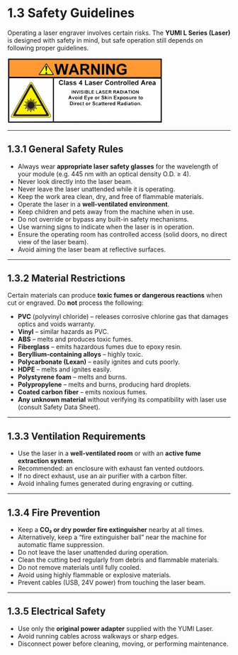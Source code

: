 # 1.3 Safety Guidelines

Operating a laser engraver involves certain risks.
The **YUMI L Series (Laser)** is designed with safety in mind, but safe operation still depends on following proper guidelines.

<img src="../../img/Yumi_L_Series/Yumi_L_Series_Safety/Yumi_L_Series_Safety_01.png" width="350" alt="Laser Attention!!!">  

---

## 1.3.1 General Safety Rules

* Always wear **appropriate laser safety glasses** for the wavelength of your module (e.g. 445 nm with an optical density O.D. ≥ 4).
* Never look directly into the laser beam.
* Never leave the laser unattended while it is operating.
* Keep the work area clean, dry, and free of flammable materials.
* Operate the laser in a **well-ventilated environment**.
* Keep children and pets away from the machine when in use.
* Do not override or bypass any built-in safety mechanisms.
* Use warning signs to indicate when the laser is in operation.
* Ensure the operating room has controlled access (solid doors, no direct view of the laser beam).
* Avoid aiming the laser beam at reflective surfaces.

---

## 1.3.2 Material Restrictions

Certain materials can produce **toxic fumes or dangerous reactions** when cut or engraved.
Do **not** process the following:

* **PVC** (polyvinyl chloride) – releases corrosive chlorine gas that damages optics and voids warranty.
* **Vinyl** – similar hazards as PVC.
* **ABS** – melts and produces toxic fumes.
* **Fiberglass** – emits hazardous fumes due to epoxy resin.
* **Beryllium-containing alloys** – highly toxic.
* **Polycarbonate (Lexan)** – easily ignites and cuts poorly.
* **HDPE** – melts and ignites easily.
* **Polystyrene foam** – melts and burns.
* **Polypropylene** – melts and burns, producing hard droplets.
* **Coated carbon fiber** – emits noxious fumes.
* **Any unknown material** without verifying its compatibility with laser use (consult Safety Data Sheet).

---

## 1.3.3 Ventilation Requirements

* Use the laser in a **well-ventilated room** or with an **active fume extraction system**.
* Recommended: an enclosure with exhaust fan vented outdoors.
* If no direct exhaust, use an air purifier with a carbon filter.
* Avoid inhaling fumes generated during engraving or cutting.

---

## 1.3.4 Fire Prevention

* Keep a **CO₂ or dry powder fire extinguisher** nearby at all times.
* Alternatively, keep a “fire extinguisher ball” near the machine for automatic flame suppression.
* Do not leave the laser unattended during operation.
* Clean the cutting bed regularly from debris and flammable materials.
* Do not remove materials until fully cooled.
* Avoid using highly flammable or explosive materials.
* Prevent cables (USB, 24V power) from touching the laser beam.

---

## 1.3.5 Electrical Safety

* Use only the **original power adapter** supplied with the YUMI Laser.
* Avoid running cables across walkways or sharp edges.
* Disconnect power before cleaning, moving, or performing maintenance.



